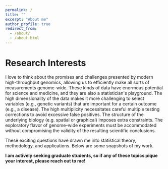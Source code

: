 ```yaml
---
permalink: /
title: ""
excerpt: "About me"
author_profile: true
redirect_from: 
  - /about/
  - /about.html
---
```


Research Interests
======

I love to think about the promises and challenges presented by modern high-throughput genomics, allowing us to efficiently make all sorts of measurements genome-wide. These kinds of data have enormous potential for science and medicine, and they are also a statistician's playground. The high dimensionality of the data makes it more challenging to select variables (e.g., genetic variants) that are important for a certain outcome (e.g., a disease). The high multiplicity necessitates careful multiple testing corrections to avoid excessive false positives. The structure of the underlying biology (e.g. spatial or graphical) imposes extra constraints. The exploratory flavor of genome-wide experiments must be accommodated without compromising the validity of the resulting scientific conclusions. 

These exciting questions have drawn me into statistical theory, methodology, and applications. Below are some snapshots of my work.

**I am actively seeking graduate students, so if any of these topics pique your interest, please reach out to me!**
